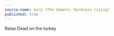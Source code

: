 ```yaml
---
source-name: Gary (The Gamers: Dorkness rising)
published: true
---
```


<p>Raise Dead on the turkey</p>



